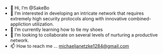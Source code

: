 - 👋 Hi, I’m @SakeBo
- 👀 I’m interested in developing an intricate network that requires extremely high security protocols along with innovative combined-appliction utilization.
- 🌱 I’m currently learning how to tie my shoes 
- 💞️ I’m looking to collaborate on several levels of nurturing a productive network. 
- 📫 How to reach me ... michaeljanetzke1284@gmail.com

<!---
SakeBo/SakeBo is a ✨ special ✨ repository because its `README.md` (this file) appears on your GitHub profile.
You can click the Preview link to take a look at your changes.
--->
